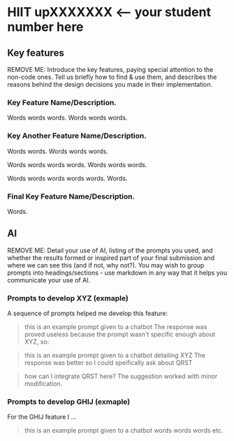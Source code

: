 # HIIT upXXXXXXX <-- your student number here
## Key features
REMOVE ME: Introduce the key features, paying special attention to the non-code ones.  Tell us briefly how to find & use them, and describes the reasons behind the design decisions you made in their implementation.  

### Key Feature Name/Description.
Words words words.  Words words words.

### Key Another Feature Name/Description.
Words words.  Words words words.

Words words words words.  Words words words.

Words words words words words.  Words.

### Final Key Feature Name/Description.
Words.


## AI
REMOVE ME: Detail your use of AI, listing of the prompts you used, and whether the results formed or inspired part of your final submission and where we can see this (and if not, why not?). You may wish to group prompts into headings/sections - use markdown in any way that it helps you communicate your use of AI. 

### Prompts to develop XYZ (exmaple)
A sequence of prompts helped me develop this feature:

>  this is an example prompt given to a chatbot
The response was proved useless because the prompt wasn't specific enough about XYZ, so:

>  this is an example prompt given to a chatbot detailing XYZ
The response was better so I could speifically ask about QRST

>  how can I integrate QRST here?
The suggestion worked with minor modification.

### Prompts to develop GHIJ (exmaple)
For the GHIJ feature I ...

>  this is an example prompt given to a chatbot
words words words etc.
